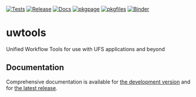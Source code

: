[![Tests](https://github.com/ufs-community/uwtools/actions/workflows/test.yaml/badge.svg)](https://github.com/ufs-community/uwtools/actions) [![Release](https://github.com/ufs-community/uwtools/actions/workflows/release.yaml/badge.svg)](https://github.com/ufs-community/uwtools/releases) [![Docs](https://readthedocs.org/projects/uwtools/badge/?version=main)](https://uwtools.readthedocs.io/en/main/?badge=main) [![pkgpage](https://anaconda.org/ufs-community/uwtools/badges/version.svg)](https://anaconda.org/ufs-community/uwtools) [![pkgfiles](https://anaconda.org/ufs-community/uwtools/badges/latest_release_date.svg)](https://anaconda.org/ufs-community/uwtools/files) [![Binder](https://mybinder.org/badge_logo.svg)](https://mybinder.org/v2/gh/ufs-community/uwtools/notebooks?labpath=notebooks%2Fexample.ipynb)

# uwtools

Unified Workflow Tools for use with UFS applications and beyond

## Documentation

Comprehensive documentation is available for [the development version](https://uwtools.readthedocs.io/en/main/) and for [the latest release](https://uwtools.readthedocs.io/en/stable/).
